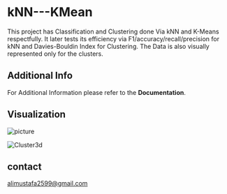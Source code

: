 # kNN---KMean
This project has Classification and Clustering done Via kNN and K-Means respectfully. It later tests its efficiency via F1/accuracy/recall/precision for kNN and Davies-Bouldin Index for Clustering. The Data is also visually represented only for the clusters.

## Additional Info
For Additional Information please refer to the **Documentation**.

## Visualization

![picture](https://user-images.githubusercontent.com/91639328/150411552-c0dea73d-bc85-4c3e-89a8-031ca3a6822a.png)

![Cluster3d](https://user-images.githubusercontent.com/91639328/150411586-426f9258-04f0-4fb4-8b83-40e1e2aef0f4.png)




## contact 
alimustafa2599@gmail.com
